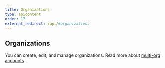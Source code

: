 ```yaml
---
title: Organizations
type: apicontent
order: 17
external_redirect: /api/#organizations
---
```

## Organizations
You can create, edit, and manage organizations. Read more about [multi-org accounts][1].

[1]: /account_management/multi_organization

